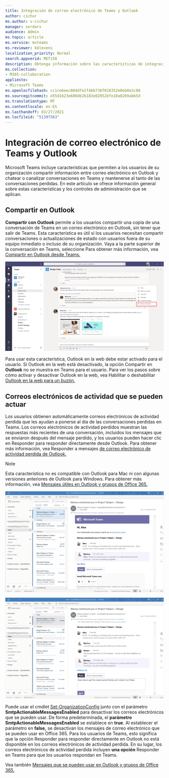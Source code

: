 ```yaml
---
title: Integración de correo electrónico de Teams y Outlook
author: cichur
ms.author: v-cichur
manager: serdars
audience: Admin
ms.topic: article
ms.service: msteams
ms.reviewer: kblevens
localization_priority: Normal
search.appverid: MET150
description: Obtenga información sobre las características de integración de correo electrónico de Teams y Outlook, incluidas las características que permiten a los usuarios compartir información entre el correo electrónico en Outlook y las conversaciones de chat o canal en Teams.
ms.collection:
- M365-collaboration
appliesto:
- Microsoft Teams
ms.openlocfilehash: cc1ce6eec084dfe2f4bb736f018352e0eb0e2c88
ms.sourcegitcommit: e55d1623e686db2b183e02052bfe10a0269abb5d
ms.translationtype: MT
ms.contentlocale: es-ES
ms.lasthandoff: 03/27/2021
ms.locfileid: "51397563"
---
```

# <a name="teams-and-outlook-email-integration"></a>Integración de correo electrónico de Teams y Outlook

Microsoft Teams incluye características que permiten a los usuarios de su organización compartir información entre correo electrónico en Outlook y chatear o canalizar conversaciones en Teams y mantenerse al tanto de las conversaciones perdidas. En este artículo se ofrece información general sobre estas características y los controles de administración que se aplican.

## <a name="share-to-outlook"></a>Compartir en Outlook

**Compartir con Outlook** permite a los usuarios compartir una copia de una conversación de Teams en un correo electrónico en Outlook, sin tener que salir de Teams. Esta característica es útil si los usuarios necesitan compartir conversaciones o actualizaciones de estado con usuarios fuera de su equipo inmediato o incluso de su organización. Vaya a la parte superior de la conversación en Teams, seleccione   Para obtener más información, vea [Compartir en Outlook desde Teams.](https://support.office.com/article/share-to-outlook-from-teams-f9dabbe9-9e9b-4e35-99dd-2eeeb67c4f6d)

![Captura de pantalla que muestra la característica Compartir en Outlook en Teams](media/share-to-outlook.png)

Para usar esta característica, Outlook en la web debe estar activado para el usuario. Si Outlook en la web está desactivado, la opción Compartir en **Outlook** no se muestra en Teams para el usuario. Para ver los pasos sobre cómo activar y desactivar Outlook en la web, vea Habilitar o deshabilitar [Outlook en la web para un buzón.](/exchange/recipients-in-exchange-online/manage-user-mailboxes/enable-or-disable-outlook-web-app)

## <a name="actionable-activity-emails"></a>Correos electrónicos de actividad que se pueden actuar

Los usuarios obtienen automáticamente correos electrónicos de actividad perdida que les ayudan a ponerse al día de las conversaciones perdidas en Teams. Los correos electrónicos de actividad perdidos muestran las respuestas más recientes de una  conversación, incluidos los mensajes que se enviaron después del mensaje perdido, y los usuarios pueden hacer clic en Responder para responder directamente desde Outlook. Para obtener más información, vea Responder a mensajes [de correo electrónico de actividad perdida de Outlook.](https://support.office.com/article/reply-to-missed-activity-emails-from-outlook-bc0cf587-db26-4946-aac7-8eebd84f1381) 

> [!NOTE]
> Esta característica no es compatible con Outlook para Mac ni con algunas versiones anteriores de Outlook para Windows. Para obtener más información, vea [Mensajes útiles en Outlook y grupos de Office 365.](/outlook/actionable-messages/)

![Captura de pantalla que muestra un correo electrónico de actividad perdida](media/missed-activity-email.png)

![Captura de pantalla que muestra cómo responder a un correo electrónico de actividad perdido](media/missed-activity-email-reply.png)

Puede usar el cmdlet [Set-OrganizationConfig](/powershell/module/exchange/organization/set-organizationconfig) junto con el parámetro **SmtpActionableMessagesEnabled** para desactivar los correos electrónicos que se pueden usar. De forma predeterminada, el **parámetro SmtpActionableMessagesEnabled** se establece en **true**. Al establecer el parámetro en **false,** se desactivan los mensajes de correo electrónico que se pueden usar en Office 365. Para los usuarios de  Teams, esto significa que la opción Responder para responder directamente en Outlook no está disponible en los correos electrónicos de actividad perdida. En su lugar, los correos electrónicos de actividad perdida incluyen **una opción** Responder en Teams para que los usuarios respondan en Teams.

Vea también [Mensajes que se pueden usar en Outlook y grupos de Office 365.](https://docs.microsoft.com/outlook/actionable-messages/)
